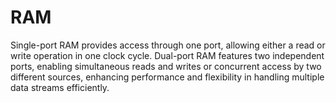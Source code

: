 # RAM
Single-port RAM provides access through one port, allowing either a read or write operation in one clock cycle. Dual-port RAM features two independent ports, enabling simultaneous reads and writes or concurrent access by two different sources, enhancing performance and flexibility in handling multiple data streams efficiently.
